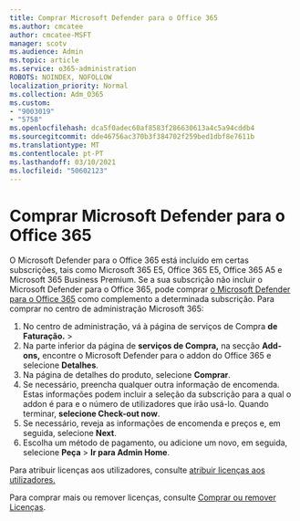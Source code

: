 ```yaml
---
title: Comprar Microsoft Defender para o Office 365
ms.author: cmcatee
author: cmcatee-MSFT
manager: scotv
ms.audience: Admin
ms.topic: article
ms.service: o365-administration
ROBOTS: NOINDEX, NOFOLLOW
localization_priority: Normal
ms.collection: Adm_O365
ms.custom:
- "9003019"
- "5758"
ms.openlocfilehash: dca5f0adec60af8583f286630613a4c5a94cddb4
ms.sourcegitcommit: dde46756ac370b3f384702f259bed1dbf8e7611b
ms.translationtype: MT
ms.contentlocale: pt-PT
ms.lasthandoff: 03/10/2021
ms.locfileid: "50602123"
---
```

# <a name="purchase-microsoft-defender-for-office-365"></a>Comprar Microsoft Defender para o Office 365

O Microsoft Defender para o Office 365 está incluído em certas subscrições, tais como Microsoft 365 E5, Office 365 E5, Office 365 A5 e Microsoft 365 Business Premium. Se a sua subscrição não incluir o Microsoft Defender para o Office 365, pode comprar [o Microsoft Defender para o Office 365](https:/www.microsoft.com/microsoft-365/exchange/advance-threat-protection?market=um#office-ProductsCompare-785zwzq) como complemento a determinada subscrição. Para comprar no centro de administração Microsoft 365:

1. No centro de administração, vá à página de serviços de Compra **de Faturação.**  >  [](https://go.microsoft.com/fwlink/p/?linkid=868433)
2. Na parte inferior da página de **serviços de Compra,** na secção **Add-ons,** encontre o Microsoft Defender para o addon do Office 365 e selecione **Detalhes**.
3. Na página de detalhes do produto, selecione **Comprar**.
4. Se necessário, preencha qualquer outra informação de encomenda. Estas informações podem incluir a seleção da subscrição para a qual o addon é para e o número de utilizadores que irão usá-lo. Quando terminar, **selecione Check-out now**.
5. Se necessário, reveja as informações de encomenda e preços e, em seguida, selecione **Next**.
6. Escolha um método de pagamento, ou adicione um novo, em seguida, selecione **Peça**  >  **Ir para Admin Home**.

Para atribuir licenças aos utilizadores, consulte [atribuir licenças aos utilizadores.](https://docs.microsoft.com/microsoft-365/admin/manage/assign-licenses-to-users?view=o365-worldwide)

Para comprar mais ou remover licenças, consulte [Comprar ou remover Licenças](https://docs.microsoft.com/microsoft-365/commerce/licenses/buy-licenses#buy-or-remove-licenses-for-your-business-subscription).
